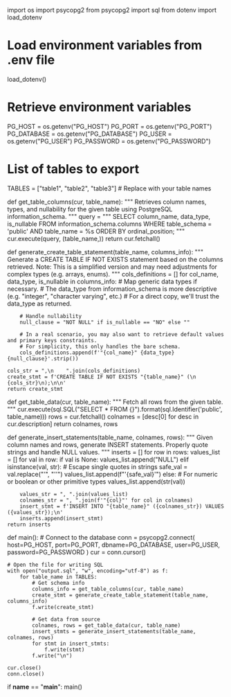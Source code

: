 import os
import psycopg2
from psycopg2 import sql
from dotenv import load_dotenv

# Load environment variables from .env file
load_dotenv()

# Retrieve environment variables
PG_HOST = os.getenv("PG_HOST")
PG_PORT = os.getenv("PG_PORT")
PG_DATABASE = os.getenv("PG_DATABASE")
PG_USER = os.getenv("PG_USER")
PG_PASSWORD = os.getenv("PG_PASSWORD")

# List of tables to export
TABLES = ["table1", "table2", "table3"]  # Replace with your table names

def get_table_columns(cur, table_name):
    """
    Retrieves column names, types, and nullability for the given table 
    using PostgreSQL information_schema.
    """
    query = """
    SELECT column_name, data_type, is_nullable
    FROM information_schema.columns
    WHERE table_schema = 'public' AND table_name = %s
    ORDER BY ordinal_position;
    """
    cur.execute(query, (table_name,))
    return cur.fetchall()

def generate_create_table_statement(table_name, columns_info):
    """
    Generate a CREATE TABLE IF NOT EXISTS statement based on the columns retrieved.
    Note: This is a simplified version and may need adjustments for complex types (e.g. arrays, enums).
    """
    cols_definitions = []
    for col_name, data_type, is_nullable in columns_info:
        # Map generic data types if necessary.
        # The data_type from information_schema is more descriptive (e.g. "integer", "character varying", etc.)
        # For a direct copy, we'll trust the data_type as returned.
        
        # Handle nullability
        null_clause = "NOT NULL" if is_nullable == "NO" else ""
        
        # In a real scenario, you may also want to retrieve default values and primary keys constraints.
        # For simplicity, this only handles the bare schema.
        cols_definitions.append(f'"{col_name}" {data_type} {null_clause}'.strip())
        
    cols_str = ",\n    ".join(cols_definitions)
    create_stmt = f'CREATE TABLE IF NOT EXISTS "{table_name}" (\n    {cols_str}\n);\n\n'
    return create_stmt

def get_table_data(cur, table_name):
    """
    Fetch all rows from the given table.
    """
    cur.execute(sql.SQL("SELECT * FROM {}").format(sql.Identifier('public', table_name)))
    rows = cur.fetchall()
    colnames = [desc[0] for desc in cur.description]
    return colnames, rows

def generate_insert_statements(table_name, colnames, rows):
    """
    Given column names and rows, generate INSERT statements.
    Properly quote strings and handle NULL values.
    """
    inserts = []
    for row in rows:
        values_list = []
        for val in row:
            if val is None:
                values_list.append("NULL")
            elif isinstance(val, str):
                # Escape single quotes in strings
                safe_val = val.replace("'", "''")
                values_list.append(f"'{safe_val}'")
            else:
                # For numeric or boolean or other primitive types
                values_list.append(str(val))
                
        values_str = ", ".join(values_list)
        colnames_str = ", ".join(f'"{col}"' for col in colnames)
        insert_stmt = f'INSERT INTO "{table_name}" ({colnames_str}) VALUES ({values_str});\n'
        inserts.append(insert_stmt)
    return inserts

def main():
    # Connect to the database
    conn = psycopg2.connect(
        host=PG_HOST,
        port=PG_PORT,
        dbname=PG_DATABASE,
        user=PG_USER,
        password=PG_PASSWORD
    )
    cur = conn.cursor()

    # Open the file for writing SQL
    with open("output.sql", "w", encoding="utf-8") as f:
        for table_name in TABLES:
            # Get schema info
            columns_info = get_table_columns(cur, table_name)
            create_stmt = generate_create_table_statement(table_name, columns_info)
            f.write(create_stmt)

            # Get data from source
            colnames, rows = get_table_data(cur, table_name)
            insert_stmts = generate_insert_statements(table_name, colnames, rows)
            for stmt in insert_stmts:
                f.write(stmt)
            f.write("\n")

    cur.close()
    conn.close()

if __name__ == "__main__":
    main()
